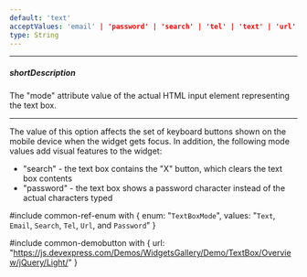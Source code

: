 ```yaml
---
default: 'text'
acceptValues: 'email' | 'password' | 'search' | 'tel' | 'text' | 'url'
type: String
---
```

---
##### shortDescription
The "mode" attribute value of the actual HTML input element representing the text box.

---
The value of this option affects the set of keyboard buttons shown on the mobile device when the widget gets focus. In addition, the following mode values add visual features to the widget:

 - "search" - the text box contains the "X" button, which clears the text box contents
 - "password" - the text box shows a password character instead of the actual characters typed

#include common-ref-enum with {
    enum: "`TextBoxMode`",
    values: "`Text`, `Email`, `Search`, `Tel`, `Url`, and `Password`"
}

#include common-demobutton with {
    url: "https://js.devexpress.com/Demos/WidgetsGallery/Demo/TextBox/Overview/jQuery/Light/"
}